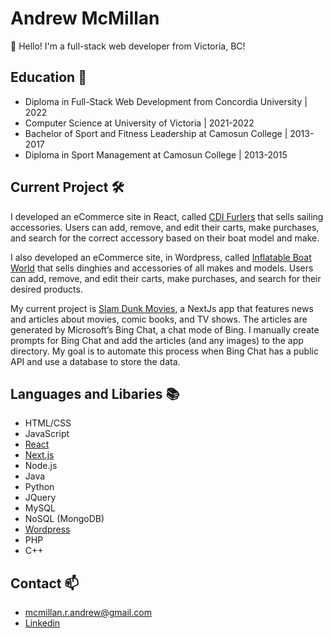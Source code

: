 # Andrew McMillan

👋 Hello! I'm a full-stack web developer from Victoria, BC!

## Education :school:

* Diploma in Full-Stack Web Development from Concordia University | 2022
* Computer Science at University of Victoria | 2021-2022
* Bachelor of Sport and Fitness Leadership at Camosun College | 2013-2017
* Diploma in Sport Management at Camosun College | 2013-2015

## Current Project 	:hammer_and_wrench:

I developed an eCommerce site in React, called [CDI Furlers](https://cdifurlers.com/) that sells sailing accessories. Users can add, remove, and edit their carts, make purchases, and search for the correct accessory based on their boat model and make.

I also developed an eCommerce site, in Wordpress, called [Inflatable Boat World](https://inflatableboatworld.com/) that sells dinghies and accessories of all makes and models. Users can add, remove, and edit their carts, make purchases, and search for their desired products.

My current project is [Slam Dunk Movies](https://www.slamdunkmovies.com/), a NextJs app that features news and articles about movies, comic books, and TV shows. The articles are generated by Microsoft’s Bing Chat, a chat mode of Bing. I manually create prompts for Bing Chat and add the articles (and any images) to the app directory. My goal is to automate this process when Bing Chat has a public API and use a database to store the data.

## Languages and Libaries :books:


* HTML/CSS
* JavaScript
* [React](https://cdifurlers.com/)
* [Next.js](https://www.slamdunkmovies.com/)
* Node.js
* Java
* Python
* JQuery
* MySQL
* NoSQL (MongoDB)
* [Wordpress](https://inflatableboatworld.com/)
* PHP
* C++

## Contact 📫

* [mcmillan.r.andrew@gmail.com](mailto:mcmillan.r.andrew@gmail.com)
* [Linkedin](linkedin.com/in/andrewrmcmillan/)
